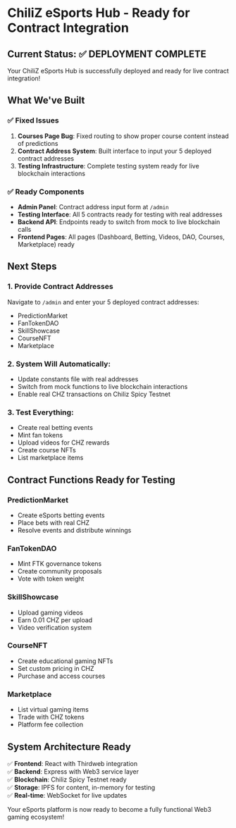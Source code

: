 # ChiliZ eSports Hub - Ready for Contract Integration

## Current Status: ✅ DEPLOYMENT COMPLETE

Your ChiliZ eSports Hub is successfully deployed and ready for live contract integration!

## What We've Built

### ✅ Fixed Issues
1. **Courses Page Bug**: Fixed routing to show proper course content instead of predictions
2. **Contract Address System**: Built interface to input your 5 deployed contract addresses
3. **Testing Infrastructure**: Complete testing system ready for live blockchain interactions

### ✅ Ready Components
- **Admin Panel**: Contract address input form at `/admin`
- **Testing Interface**: All 5 contracts ready for testing with real addresses
- **Backend API**: Endpoints ready to switch from mock to live blockchain calls
- **Frontend Pages**: All pages (Dashboard, Betting, Videos, DAO, Courses, Marketplace) ready

## Next Steps

### 1. Provide Contract Addresses
Navigate to `/admin` and enter your 5 deployed contract addresses:
- PredictionMarket
- FanTokenDAO  
- SkillShowcase
- CourseNFT
- Marketplace

### 2. System Will Automatically:
- Update constants file with real addresses
- Switch from mock functions to live blockchain interactions
- Enable real CHZ transactions on Chiliz Spicy Testnet

### 3. Test Everything:
- Create real betting events
- Mint fan tokens
- Upload videos for CHZ rewards
- Create course NFTs
- List marketplace items

## Contract Functions Ready for Testing

### PredictionMarket
- Create eSports betting events
- Place bets with real CHZ
- Resolve events and distribute winnings

### FanTokenDAO  
- Mint FTK governance tokens
- Create community proposals
- Vote with token weight

### SkillShowcase
- Upload gaming videos
- Earn 0.01 CHZ per upload
- Video verification system

### CourseNFT
- Create educational gaming NFTs
- Set custom pricing in CHZ
- Purchase and access courses

### Marketplace
- List virtual gaming items
- Trade with CHZ tokens
- Platform fee collection

## System Architecture Ready

✅ **Frontend**: React with Thirdweb integration  
✅ **Backend**: Express with Web3 service layer  
✅ **Blockchain**: Chiliz Spicy Testnet ready  
✅ **Storage**: IPFS for content, in-memory for testing  
✅ **Real-time**: WebSocket for live updates  

Your eSports platform is now ready to become a fully functional Web3 gaming ecosystem!